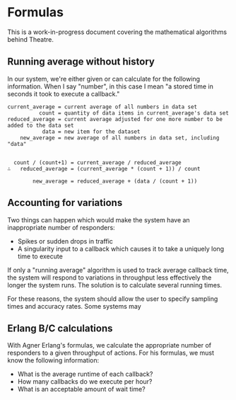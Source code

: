 Formulas
========

This is a work-in-progress document covering the mathematical algorithms behind Theatre.

Running average without history
-------------------------------

In our system, we're either given or can calculate for the following information. When I say "number", in this case I mean "a stored time in seconds it took to execute a callback."

    current_average = current average of all numbers in data set
              count = quantity of data items in current_average's data set
    reduced_average = current average adjusted for one more number to be added to the data set
               data = new item for the dataset
        new_average = new average of all numbers in data set, including "data"


      count / (count+1) = current_average / reduced_average
    ∴   reduced_average = (current_average * (count + 1)) / count
    
            new_average = reduced_average + (data / (count + 1))
        

Accounting for variations
-------------------------

Two things can happen which would make the system have an inappropriate number of responders:

* Spikes or sudden drops in traffic
* A singularity input to a callback which causes it to take a uniquely long time to execute

If only a "running average" algorithm is used to track average callback time, the system will respond to variations in throughput less effectively the longer the system runs. The solution is to calculate several running times.

For these reasons, the system should allow the user to specify sampling times and accuracy rates. Some systems may

Erlang B/C calculations
-----------------------

With Agner Erlang's formulas, we calculate the appropriate number of responders to a given throughput of actions. For his formulas, we must know the following information:

* What is the average runtime of each callback?
* How many callbacks do we execute per hour?
* What is an acceptable amount of wait time?
